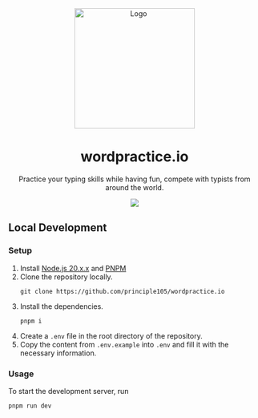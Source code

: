 <div align="center">
    <img src="https://i.imgur.com/zuEi84v.png" alt="Logo" width="240" height="240">
    <h1>wordpractice.io</h1>
    <p>Practice your typing skills while having fun, compete with typists from around the world.</p>
    <a href="https://discord.gg/DHnk46C">
        <img src="https://img.shields.io/discord/742960643312713738?logo=discord&style=for-the-badge"></img>
    </a>
</div>

## Local Development

### Setup

1. Install [Node.js 20.x.x](https://nodejs.org/en) and [PNPM](https://pnpm.io/installation)
2. Clone the repository locally.
    ```shell
    git clone https://github.com/principle105/wordpractice.io
    ```
3. Install the dependencies.
    ```shell
    pnpm i
    ```
4. Create a `.env` file in the root directory of the repository.
5. Copy the content from `.env.example` into `.env` and fill it with the necessary information.

### Usage

To start the development server, run

```shell
pnpm run dev
```

